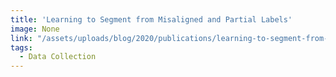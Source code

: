 ```yaml
---
title: 'Learning to Segment from Misaligned and Partial Labels'
image: None
link: "/assets/uploads/blog/2020/publications/learning-to-segment-from-misaligned-and-partial-labels.pdf"
tags:
  - Data Collection
---
```

